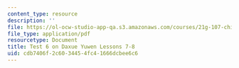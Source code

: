 ```yaml
---
content_type: resource
description: ''
file: https://ol-ocw-studio-app-qa.s3.amazonaws.com/courses/21g-107-chinese-i-streamlined-fall-2014/cdb7406f2c6034454fc41666dcbee6c6_MIT21G_107F14_Test_6.pdf
file_type: application/pdf
resourcetype: Document
title: Test 6 on Daxue Yuwen Lessons 7-8
uid: cdb7406f-2c60-3445-4fc4-1666dcbee6c6
---
```

